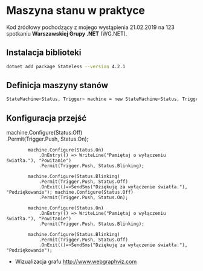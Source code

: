 # Maszyna stanu w praktyce

Kod źródłowy pochodzący z mojego wystąpienia 21.02.2019 na 123 spotkaniu **Warszawskiej Grupy .NET** (WG.NET). 


## Instalacja biblioteki

~~~ bash
dotnet add package Stateless --version 4.2.1
~~~


## Definicja maszyny stanów

~~~ bash
StateMachine<Status, Trigger> machine = new StateMachine<Status, Trigger>(Status.Off);
~~~


## Konfiguracja przejść

 machine.Configure(Status.Off)   
                .Permit(Trigger.Push, Status.On);

            machine.Configure(Status.On)
                .OnEntry(() => WriteLine("Pamiętaj o wyłączeniu światła."), "Powitanie")
                .Permit(Trigger.Push, Status.Blinking);

            machine.Configure(Status.Blinking)
                .Permit(Trigger.Push, Status.Off)
                .OnExit(()=>SendSms("Dziękuję za wyłączenie światła."), "Podziękowanie"); machine.Configure(Status.Off)   
                .Permit(Trigger.Push, Status.On);

            machine.Configure(Status.On)
                .OnEntry(() => WriteLine("Pamiętaj o wyłączeniu światła."), "Powitanie")
                .Permit(Trigger.Push, Status.Blinking);

            machine.Configure(Status.Blinking)
                .Permit(Trigger.Push, Status.Off)
                .OnExit(()=>SendSms("Dziękuję za wyłączenie światła."), "Podziękowanie");


- Wizualizacja grafu
http://www.webgraphviz.com
